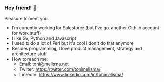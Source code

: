 ### Hey friend! 👋

Pleasure to meet you.

- I’m currently working for Salesforce (but I've got another Github account for work stuff)
- I like Go, Python and Javascript
- I used to do a lot of Perl but it's cool I don't do that anymore
- Besides programming, I love product management, strategy and architecture stuff
- How to reach me:
  - Email: toni@melisma.net
  - Twitter: https://twitter.com/tonimelisma/
  - LinkedIn: https://www.linkedin.com/in/tonimelisma/
